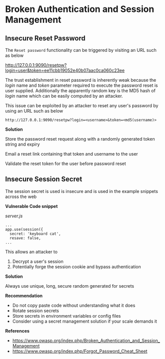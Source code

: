 # Broken Authentication and Session Management

## Insecure Reset Password

The `Reset password` functionality can be triggered by visiting an URL such as below

http://127.0.0.1:9090/resetpw?login=user&token=ee11cbb19052e40b07aac0ca060c23ee

The trust establishment in reset password is inherently weak because the _login_ name and _token_ parameter required to execute the password reset is user supplied. Additionally the apparently random key is the MD5 hash of _login_ name which can be easily computed by an attacker.

This issue can be exploited by an attacker to reset any user's password by using an URL such as below

```
http://127.0.0.1:9090/resetpw?login=<username>&token=<md5(username)>
```

**Solution**

Store the password reset request along with a randomly generated token string and expiry  

Email a reset link containing that token and username to the user

Validate the reset token for the user before password reset

## Insecure Session Secret

The session secret is used is insecure and is used in the example snippets across the web

**Vulnerable Code snippet**

*server.js*
```
...
app.use(session({
  secret: 'keyboard cat',
  resave: false,
...
```

This allows an attacker to
1. Decrypt a user's session
2. Potentially forge the session cookie and bypass authentication

**Solution**

Always use unique, long, secure random generated for secrets

**Recommendation**

- Do not copy paste code without understanding what it does
- Rotate session secrets
- Store secrets in environment variables or config files
- Consider using a secret management solution if your scale demands it

**References**

- https://www.owasp.org/index.php/Broken_Authentication_and_Session_Management
- https://www.owasp.org/index.php/Forgot_Password_Cheat_Sheet